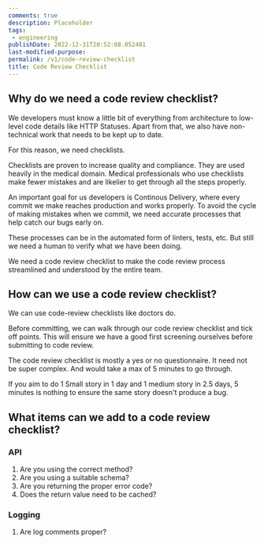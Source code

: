 ```yaml
---
comments: true
description: Placeholder 
tags:
 - engineering
publishDate: 2022-12-31T20:52:08.052481
last-modified-purpose:
permalink: /v1/code-review-checklist
title: Code Review Checklist
---
```


## Why do we need a code review checklist?

We developers must know a little bit of everything from architecture to low-level code details like HTTP Statuses. Apart from that, we also have non-technical work that needs to be kept up to date.

For this reason, we need checklists.

Checklists are proven to increase quality and compliance. They are used heavily in the medical domain. Medical professionals who use checklists make fewer mistakes and are likelier to get through all the steps properly.

An important goal for us developers is Continous Delivery, where every commit we make reaches production and works properly. To avoid the cycle of making mistakes when we commit, we need accurate processes that help catch our bugs early on.

These processes can be in the automated form of linters, tests, etc. But still we need a human to verify what we have been doing.

We need a code review checklist to make the code review process streamlined and understood by the entire team.

## How can we use a code review checklist?

We can use code-review checklists like doctors do.

Before committing, we can walk through our code review checklist and tick off points. This will ensure we have a good first screening ourselves before submitting to code review.

The code review checklist is mostly a yes or no questionnaire. It need not be super complex. And would take a max of 5 minutes to go through.

If you aim to do 1 Small story in 1 day and 1 medium story in 2.5 days, 5 minutes is nothing to ensure the same story doesn't produce a bug.

## What items can we add to a code review checklist?

### API

1. Are you using the correct method?
2. Are you using a suitable schema?
3. Are you returning the proper error code?
4. Does the return value need to be cached?

### Logging

1. Are log comments proper?
